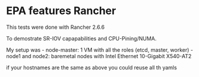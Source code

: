 # EPA features Rancher

This tests were done with Rancher 2.6.6

To demostrate SR-IOV capapabilities and CPU-Pining/NUMA.

My setup was 
     - node-master: 1 VM with all the roles (etcd, master, worker)
     - node1 and node2: baremetal nodes with Intel Ethernet 10-Gigabit X540-AT2

if your hostnames are the same as above you could reuse all th yamls
